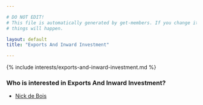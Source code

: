 ```yaml
---

# DO NOT EDIT!
# This file is automatically generated by get-members. If you change it, bad
# things will happen.

layout: default
title: "Exports And Inward Investment"

---
```


{% include interests/exports-and-inward-investment.md %}

### Who is interested in Exports And Inward Investment?


* [Nick de Bois](members/nick-de-bois.html)
